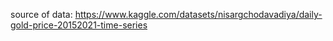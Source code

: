 source of data: https://www.kaggle.com/datasets/nisargchodavadiya/daily-gold-price-20152021-time-series
